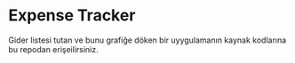 # Expense Tracker
Gider listesi tutan ve bunu grafiğe döken bir uyygulamanın kaynak kodlarına bu repodan erişeilirsiniz.
